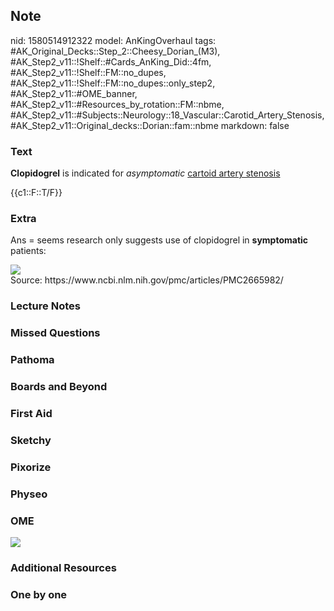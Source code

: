 ## Note
nid: 1580514912322
model: AnKingOverhaul
tags: #AK_Original_Decks::Step_2::Cheesy_Dorian_(M3), #AK_Step2_v11::!Shelf::#Cards_AnKing_Did::4fm, #AK_Step2_v11::!Shelf::FM::no_dupes, #AK_Step2_v11::!Shelf::FM::no_dupes::only_step2, #AK_Step2_v11::#OME_banner, #AK_Step2_v11::#Resources_by_rotation::FM::nbme, #AK_Step2_v11::#Subjects::Neurology::18_Vascular::Carotid_Artery_Stenosis, #AK_Step2_v11::Original_decks::Dorian::fam::nbme
markdown: false

### Text
<b>Clopidogrel</b> is indicated for <i>asymptomatic</i> <u>cartoid
artery stenosis</u>
<div>
  {{c1::F::T/F}}
</div>

### Extra
Ans = seems research only suggests use of clopidogrel in
<b>symptomatic</b> patients:
<div><img src=
"paste-4b86f7d100335feb791b8ac615ff137be847b2cb.jpg"></div>
<div>
  Source: https://www.ncbi.nlm.nih.gov/pmc/articles/PMC2665982/
</div>

### Lecture Notes


### Missed Questions


### Pathoma


### Boards and Beyond


### First Aid


### Sketchy


### Pixorize


### Physeo


### OME
<div class="ome-widget">
  <a href="https://onlinemeded.org?ref=anki"><img src=
  "_OME_AnkiFlashcards_General_4.png"></a>
</div>

### Additional Resources


### One by one

